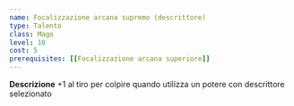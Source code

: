 ```yaml
---
name: Focalizzazione arcana supremo (descrittore)
type: Talento
class: Mago
level: 10
cost: 5
prerequisites: [[Focalizzazione arcana superiore]]
---
```


**Descrizione**
+1 al tiro per colpire quando utilizza un potere con descrittore selezionato